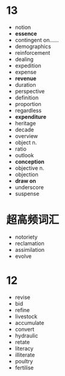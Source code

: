 # 13
- notion
- **essence**
- contingent on……
- demographics
- reinforcement
- dealing
- expedition
- expense
- **revenue**
- duration
- perspective
- definition
- proportion
- regardless
- **expenditure**
- heritage
- decade
- overview
- object n.
- ratio
- outlook
- **conception**
- objective n.
- objection
- **draw on**
- underscore
- suspense

# 超高频词汇
- notoriety
- reclamation 
- assimilation
- evolve
# 12
- revise
- bid
- refine
- livestock
- accumulate
- convert
- hydraulic
- retate
- literacy
- illiterate
- poultry
- fertilise